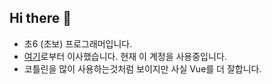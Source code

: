 ## Hi there 👋
- 초6 (초보) 프로그래머입니다.
- [여기](https://github.com/zeettn)로부터 이사했습니다. 현재 이 계정을 사용중입니다.
- 코틀린을 많이 사용하는것처럼 보이지만 사실 Vue를 더 잘합니다.
<!--
**tw0null/tw0null** is a ✨ _special_ ✨ repository because its `README.md` (this file) appears on your GitHub profile.

Here are some ideas to get you started:

- 🔭 I’m currently working on ...
- 🌱 I’m currently learning ...
- 👯 I’m looking to collaborate on ...
- 🤔 I’m looking for help with ...
- 💬 Ask me about ...
- 📫 How to reach me: ...
- 😄 Pronouns: ...
- ⚡ Fun fact: ...
-->
